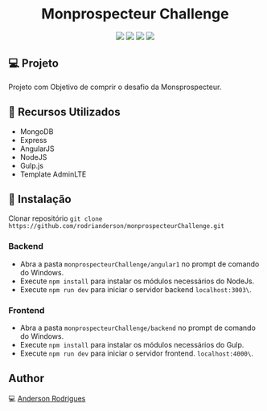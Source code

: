 <h1 align="center">Monprospecteur Challenge</h1>

<p align="center">
  <a href="https://code.angularjs.org/1.7.9/docs/api"><img src="https://img.shields.io/badge/AngularJS-v1.7.9-red"></a>
  <a href="https://nodejs.org/en/blog/release/v10.18.0/"><img src="https://img.shields.io/badge/NodeJs-v10.18-green"></a>
  <a href="https://www.npmjs.com/package/express"><img src="https://img.shields.io/badge/Express-v4.17.1-blue"></a>
  <a href="https://docs.mongodb.com/manual/release-notes/3.4/"><img src="https://img.shields.io/badge/MongoDb-v3.4.10-success"></a>
</p>

## :computer: Projeto
Projeto com Objetivo de comprir o desafio da Monsprospecteur.

## :wrench: Recursos Utilizados
- MongoDB
- Express
- AngularJS
- NodeJS
- Gulp.js
- Template AdminLTE

## :floppy_disk: Instalação

Clonar repositório ```git clone https://github.com/rodrianderson/monprospecteurChallenge.git```

### Backend

- Abra a pasta ```monprospecteurChallenge/angular1``` no prompt de comando do Windows.
- Execute ```npm install``` para instalar os módulos necessários do NodeJs.
- Execute ```npm run dev``` para iniciar o servidor backend ```localhost:3003\```.

### Frontend

- Abra a pasta ```monprospecteurChallenge/backend``` no prompt de comando do Windows.
- Execute ```npm install``` para instalar os módulos necessários do Gulp.
- Execute ```npm run dev``` para iniciar o servidor frontend. ```localhost:4000\```.

## Author
:computer: [Anderson Rodrigues](https://github.com/rodrianderson)



